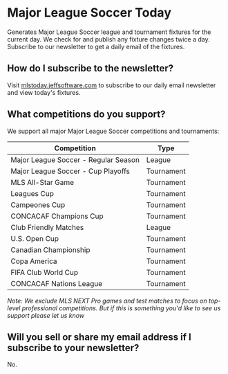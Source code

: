 # Major League Soccer Today

Generates Major League Soccer league and tournament fixtures for the current day. We check for and publish any fixture changes twice a day. Subscribe to our newsletter to get a daily email of the fixtures.

## How do I subscribe to the newsletter?

Visit [mlstoday.jeffsoftware.com](https://mlstoday.jeffsoftware.com) to subscribe to our daily email newsletter and view today's fixtures.

## What competitions do you support?

We support all major Major League Soccer competitions and tournaments:

| Competition | Type |
|-------------|------|
| Major League Soccer - Regular Season | League |
| Major League Soccer - Cup Playoffs | Tournament |
| MLS All-Star Game | Tournament |
| Leagues Cup | Tournament |
| Campeones Cup | Tournament |
| CONCACAF Champions Cup | Tournament |
| Club Friendly Matches | League |
| U.S. Open Cup | Tournament |
| Canadian Championship | Tournament |
| Copa America | Tournament |
| FIFA Club World Cup | Tournament |
| CONCACAF Nations League | Tournament |

*Note: We exclude MLS NEXT Pro games and test matches to focus on top-level professional competitions. But if this is something you'd like to see us support please let us know*

## Will you sell or share my email address if I subscribe to your newsletter?

No.
